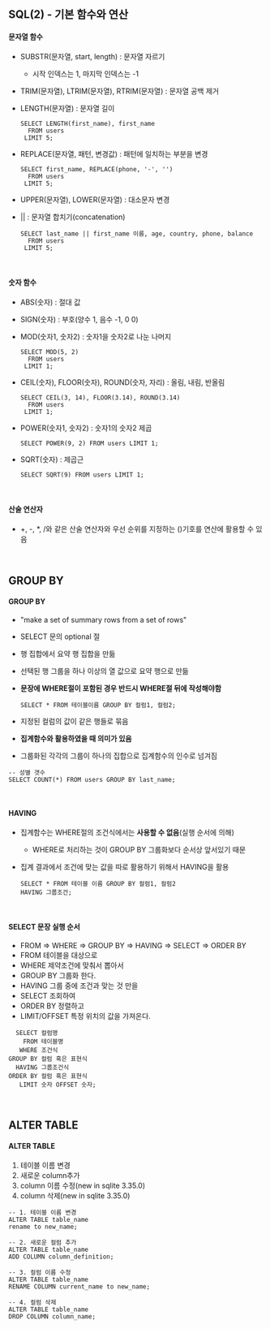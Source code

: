 ## SQL(2) - 기본 함수와 연산

#### 문자열 함수

* SUBSTR(문자열, start, length) : 문자열 자르기

  * 시작 인덱스는 1, 마지막 인덱스는 -1

* TRIM(문자열), LTRIM(문자열), RTRIM(문자열) : 문자열 공백 제거

* LENGTH(문자열) : 문자열 길이

  ``` sqlite
  SELECT LENGTH(first_name), first_name
    FROM users
   LIMIT 5;
  ```

* REPLACE(문자열, 패턴, 변경값) : 패턴에 일치하는 부분을 변경

  ``` sqlite
  SELECT first_name, REPLACE(phone, '-', '')
    FROM users
   LIMIT 5;
  ```

  

* UPPER(문자열), LOWER(문자열) : 대소문자 변경

* || : 문자열 합치기(concatenation)

  ``` sqlite
  SELECT last_name || first_name 이름, age, country, phone, balance
  	FROM users
   LIMIT 5;
  ```

<br>

#### 숫자 함수

* ABS(숫자) : 절대 값

* SIGN(숫자) : 부호(양수 1, 음수 -1, 0 0)

* MOD(숫자1, 숫자2) : 숫자1을 숫자2로 나눈 나머지

  ``` sqlite
  SELECT MOD(5, 2)
    FROM users
   LIMIT 1;
  ```

* CEIL(숫자), FLOOR(숫자), ROUND(숫자, 자리) : 올림, 내림, 반올림

  ``` sqlite
  SELECT CEIL(3, 14), FLOOR(3.14), ROUND(3.14)
    FROM users
   LIMIT 1;
  ```

* POWER(숫자1, 숫자2) : 숫자1의 숫자2 제곱

  ``` sqlite
  SELECT POWER(9, 2) FROM users LIMIT 1;
  ```

* SQRT(숫자) : 제곱근 

  ``` sqlite
  SELECT SQRT(9) FROM users LIMIT 1;
  ```

<br>

#### 산술 연산자

* +, -, *, /와 같은 산술 연산자와 우선 순위를 지정하는 ()기호를 연산에 활용할 수 있음

<br>

## GROUP BY

#### GROUP BY

* "make a set of summary rows from a set of rows"

* SELECT 문의 optional 절

* 행 집합에서 요약 행 집합을 만듦

* 선택된 행 그룹을 하나 이상의 열 값으로 요약 행으로 만듦

* **문장에 WHERE절이 포함된 경우 반드시 WHERE절 뒤에 작성해야함**

  ``` sqlite
  SELECT * FROM 테이블이름 GROUP BY 컬럼1, 컬럼2;
  ```

* 지정된 컬럼의 값이 같은 행들로 묶음

* **집계함수와 활용하였을 때 의미가 있음**

* 그룹화된 각각의 그룹이 하나의 집합으로 집계함수의 인수로 넘겨짐

``` sqlite
-- 성별 갯수
SELECT COUNT(*) FROM users GROUP BY last_name;
```

<br>

#### HAVING

* 집계함수는 WHERE절의 조건식에서는 **사용할 수 없음**(실행 순서에 의해)

  * WHERE로 처리하는 것이 GROUP BY 그룹화보다 순서상 앞서있기 때문

* 집계 결과에서 조건에 맞는 값을 따로 활용하기 위해서 HAVING을 활용

  ``` sqlite
  SELECT * FROM 테이블 이름 GROUP BY 컬럼1, 컬럼2
  HAVING 그룹조건;
  ```

  <br>

#### SELECT 문장 실행 순서

* FROM => WHERE => GROUP BY => HAVING => SELECT => ORDER BY
* FROM 테이블을 대상으로
* WHERE 제약조건에 맞춰서 뽑아서
* GROUP BY 그룹화 한다.
* HAVING 그룹 중에 조건과 맞는 것 만을
* SELECT 조회하여
* ORDER BY 정렬하고
* LIMIT/OFFSET 특정 위치의 값을 가져온다.

``` sqlite
  SELECT 컬럼명
    FROM 테이블명
   WHERE 조건식
GROUP BY 컬럼 혹은 표현식
  HAVING 그룹조건식
ORDER BY 컬럼 혹은 표현식
   LIMIT 숫자 OFFSET 숫자;
```

<br>

## ALTER TABLE

#### ALTER TABLE

1. 테이블 이름 변경
2. 새로운 column추가
3. column 이름 수정(new in sqlite 3.35.0)
4. column 삭제(new in sqlite 3.35.0)

``` sqlite
-- 1. 테이블 이름 변경
ALTER TABLE table_name
rename to new_name;

-- 2. 새로운 컬럼 추가
ALTER TABLE table_name
ADD COLUMN column_definition;

-- 3. 컬럼 이름 수정
ALTER TABLE table_name
RENAME COLUMN current_name to new_name;

-- 4. 컬럼 삭제
ALTER TABLE table_name
DROP COLUMN column_name;
```

<br>
